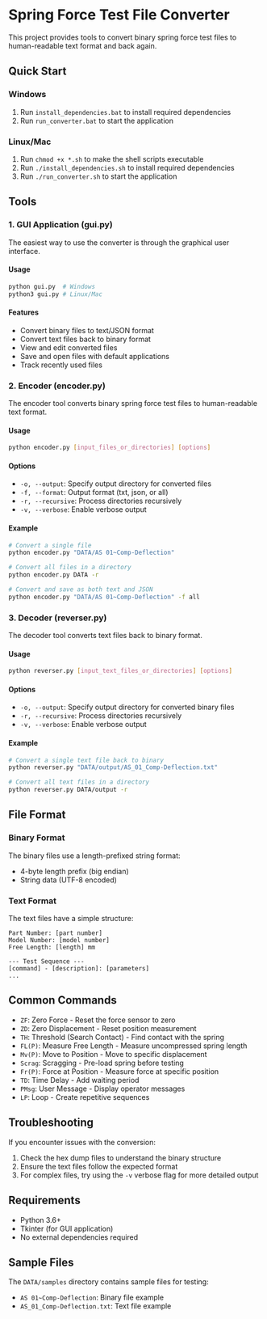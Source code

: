 # Spring Force Test File Converter

This project provides tools to convert binary spring force test files to human-readable text format and back again.

## Quick Start

### Windows
1. Run `install_dependencies.bat` to install required dependencies
2. Run `run_converter.bat` to start the application

### Linux/Mac
1. Run `chmod +x *.sh` to make the shell scripts executable
2. Run `./install_dependencies.sh` to install required dependencies
3. Run `./run_converter.sh` to start the application

## Tools

### 1. GUI Application (gui.py)

The easiest way to use the converter is through the graphical user interface.

#### Usage

```bash
python gui.py  # Windows
python3 gui.py # Linux/Mac
```

#### Features

- Convert binary files to text/JSON format
- Convert text files back to binary format
- View and edit converted files
- Save and open files with default applications
- Track recently used files

### 2. Encoder (encoder.py)

The encoder tool converts binary spring force test files to human-readable text format.

#### Usage

```bash
python encoder.py [input_files_or_directories] [options]
```

#### Options

- `-o, --output`: Specify output directory for converted files
- `-f, --format`: Output format (txt, json, or all)
- `-r, --recursive`: Process directories recursively
- `-v, --verbose`: Enable verbose output

#### Example

```bash
# Convert a single file
python encoder.py "DATA/AS 01~Comp-Deflection"

# Convert all files in a directory
python encoder.py DATA -r

# Convert and save as both text and JSON
python encoder.py "DATA/AS 01~Comp-Deflection" -f all
```

### 3. Decoder (reverser.py)

The decoder tool converts text files back to binary format.

#### Usage

```bash
python reverser.py [input_text_files_or_directories] [options]
```

#### Options

- `-o, --output`: Specify output directory for converted binary files
- `-r, --recursive`: Process directories recursively
- `-v, --verbose`: Enable verbose output

#### Example

```bash
# Convert a single text file back to binary
python reverser.py "DATA/output/AS_01_Comp-Deflection.txt"

# Convert all text files in a directory
python reverser.py DATA/output -r
```

## File Format

### Binary Format

The binary files use a length-prefixed string format:
- 4-byte length prefix (big endian)
- String data (UTF-8 encoded)

### Text Format

The text files have a simple structure:
```
Part Number: [part number]
Model Number: [model number]
Free Length: [length] mm

--- Test Sequence ---
[command] - [description]: [parameters]
...
```

## Common Commands

- `ZF`: Zero Force - Reset the force sensor to zero
- `ZD`: Zero Displacement - Reset position measurement
- `TH`: Threshold (Search Contact) - Find contact with the spring
- `FL(P)`: Measure Free Length - Measure uncompressed spring length
- `Mv(P)`: Move to Position - Move to specific displacement
- `Scrag`: Scragging - Pre-load spring before testing
- `Fr(P)`: Force at Position - Measure force at specific position
- `TD`: Time Delay - Add waiting period
- `PMsg`: User Message - Display operator messages
- `LP`: Loop - Create repetitive sequences

## Troubleshooting

If you encounter issues with the conversion:

1. Check the hex dump files to understand the binary structure
2. Ensure the text files follow the expected format
3. For complex files, try using the `-v` verbose flag for more detailed output

## Requirements

- Python 3.6+
- Tkinter (for GUI application)
- No external dependencies required

## Sample Files

The `DATA/samples` directory contains sample files for testing:
- `AS 01~Comp-Deflection`: Binary file example
- `AS_01_Comp-Deflection.txt`: Text file example 